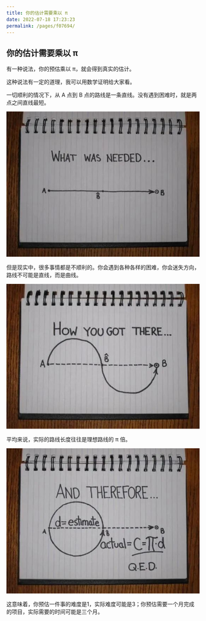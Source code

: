 ```yaml
---
title: 你的估计需要乘以 π
date: 2022-07-18 17:23:23
permalink: /pages/f07694/
---
```


## 你的估计需要乘以 π

有一种说法，你的预估乘以 π，就会得到真实的估计。

这种说法有一定的道理，我可以用数学证明给大家看。

一切顺利的情况下，从 A 点到 B 点的路线是一条直线。没有遇到困难时，就是两点之间直线最短。

![1.png](1.png)

但是现实中，很多事情都是不顺利的。你会遇到各种各样的困难，你会迷失方向，路线不可能是直线，而是曲线。

![2.png](2.png)

平均来说，实际的路线长度往往是理想路线的 π 倍。

![1.png](3.png)

这意味着，你预估一件事的难度是1，实际难度可能是3；你预估需要一个月完成的项目，实际需要的时间可能是三个月。
